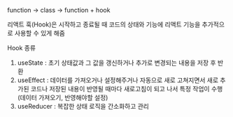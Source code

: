 function -> class -> function + hook

리액트 훅(Hook)은 시작하고 종료될 때 코드의 상태와 기능에 리액트 기능을 추가적으로 사용할 수 있게 해줌

Hook 종류
1. useState : 초기 상태값과 그 값을 갱신하거나 추가로 변경되는 내용을 저장 후 반환
2. useEffect : 데이터를 가져오거나 설정해주거나 자동으로 새로 고쳐지면서 새로 추가된 코드나 저장된 내용이 반영될 때마다 새로고침이 되고 나서 특정 작업이 수행(데이터 가져오기, 반영해야할 설정)
3. useReducer : 복잡한 상태 로직을 간소화하고 관리
